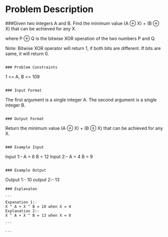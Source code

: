 # Problem Description

###Given two integers A and B. Find the minimum value (A ⊕ X) + (B ⊕ X) that can be achieved for any X.

where P ⊕ Q is the bitwise XOR operation of the two numbers P and Q.

Note: Bitwise XOR operator will return 1, if both bits are different. If bits are same, it will return 0.

```

### Problem Constraints

```

1 <= A, B <= 109

```

### Input Format

```

The first argument is a single integer A.
The second argument is a single integer B.

```

### Output Format

```

Return the minimum value (A ⊕ X) + (B ⊕ X) that can be achieved for any X.

```

### Example Input

```

Input 1:-
A = 6
B = 12
Input 2:-
A = 4
B = 9

```

### Example Output

```

Output 1:-
10
output 2:-
13

````
### Explanaton

```
Expanation 1:-
X ^ A + X ^ B = 10 when X = 4
Explanation 2:-
X ^ A + X ^ B = 13 when X = 0

```

```
````
